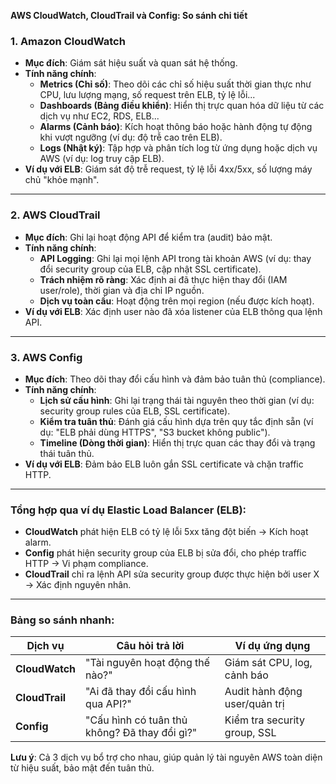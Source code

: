 **AWS CloudWatch, CloudTrail và Config: So sánh chi tiết**

### 1. **Amazon CloudWatch**

- **Mục đích**: Giám sát hiệu suất và quan sát hệ thống.
- **Tính năng chính**:
  - **Metrics (Chỉ số)**: Theo dõi các chỉ số hiệu suất thời gian thực như CPU, lưu lượng mạng, số request trên ELB, tỷ lệ lỗi...
  - **Dashboards (Bảng điều khiển)**: Hiển thị trực quan hóa dữ liệu từ các dịch vụ như EC2, RDS, ELB...
  - **Alarms (Cảnh báo)**: Kích hoạt thông báo hoặc hành động tự động khi vượt ngưỡng (ví dụ: độ trễ cao trên ELB).
  - **Logs (Nhật ký)**: Tập hợp và phân tích log từ ứng dụng hoặc dịch vụ AWS (ví dụ: log truy cập ELB).
- **Ví dụ với ELB**: Giám sát độ trễ request, tỷ lệ lỗi 4xx/5xx, số lượng máy chủ "khỏe mạnh".

---

### 2. **AWS CloudTrail**

- **Mục đích**: Ghi lại hoạt động API để kiểm tra (audit) bảo mật.
- **Tính năng chính**:
  - **API Logging**: Ghi lại mọi lệnh API trong tài khoản AWS (ví dụ: thay đổi security group của ELB, cập nhật SSL certificate).
  - **Trách nhiệm rõ ràng**: Xác định ai đã thực hiện thay đổi (IAM user/role), thời gian và địa chỉ IP nguồn.
  - **Dịch vụ toàn cầu**: Hoạt động trên mọi region (nếu được kích hoạt).
- **Ví dụ với ELB**: Xác định user nào đã xóa listener của ELB thông qua lệnh API.

---

### 3. **AWS Config**

- **Mục đích**: Theo dõi thay đổi cấu hình và đảm bảo tuân thủ (compliance).
- **Tính năng chính**:
  - **Lịch sử cấu hình**: Ghi lại trạng thái tài nguyên theo thời gian (ví dụ: security group rules của ELB, SSL certificate).
  - **Kiểm tra tuân thủ**: Đánh giá cấu hình dựa trên quy tắc định sẵn (ví dụ: "ELB phải dùng HTTPS", "S3 bucket không public").
  - **Timeline (Dòng thời gian)**: Hiển thị trực quan các thay đổi và trạng thái tuân thủ.
- **Ví dụ với ELB**: Đảm bảo ELB luôn gắn SSL certificate và chặn traffic HTTP.

---

### **Tổng hợp qua ví dụ Elastic Load Balancer (ELB)**:

- **CloudWatch** phát hiện ELB có tỷ lệ lỗi 5xx tăng đột biến → Kích hoạt alarm.
- **Config** phát hiện security group của ELB bị sửa đổi, cho phép traffic HTTP → Vi phạm compliance.
- **CloudTrail** chỉ ra lệnh API sửa security group được thực hiện bởi user X → Xác định nguyên nhân.

---

### **Bảng so sánh nhanh**:

| Dịch vụ            | Câu hỏi trả lời                                      | Ví dụ ứng dụng                 |
| -------------------- | -------------------------------------------------------- | ---------------------------------- |
| **CloudWatch** | "Tài nguyên hoạt động thế nào?"                   | Giám sát CPU, log, cảnh báo    |
| **CloudTrail** | "Ai đã thay đổi cấu hình qua API?"                 | Audit hành động user/quản trị |
| **Config**     | "Cấu hình có tuân thủ không? Đã thay đổi gì?" | Kiểm tra security group, SSL      |

**Lưu ý**: Cả 3 dịch vụ bổ trợ cho nhau, giúp quản lý tài nguyên AWS toàn diện từ hiệu suất, bảo mật đến tuân thủ.
